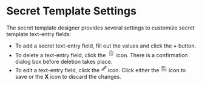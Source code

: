 [title]: # (Secret Template Settings)
[tags]: # (Template)
[priority]: # (60)

# Secret Template Settings

The secret template designer provides several settings to customize secret template text-entry fields:

- To add a secret text-entry field, fill out the values and click the **+** button. 
- To delete a text-entry field, click the ![1553806254291](images/1553806254291.png) icon. There is a confirmation dialog box before deletion takes place. 
- To edit a text-entry field, click the ![1553806315006](images/1553806315006.png)icon. Click either the ![1553806340594](images/1553806340594.png) icon to save or the **X** icon to discard the changes.
